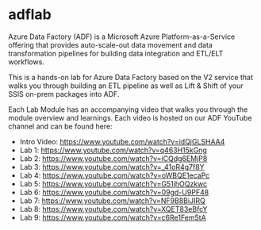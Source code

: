 # adflab

Azure Data Factory (ADF) is a Microsoft Azure Platform-as-a-Service offering that provides auto-scale-out data movement and data transformation pipelines for building data integration and ETL/ELT workflows.

This is a hands-on lab for Azure Data Factory based on the V2 service that walks you through building an ETL pipeline as well as Lift & Shift of your SSIS on-prem packages into ADF.

Each Lab Module has an accompanying video that walks you through the module overview and learnings. Each video is hosted on our ADF YouTube channel and can be found here:

* Intro Video: https://www.youtube.com/watch?v=idQjGLSHAA4
* Lab 1: https://www.youtube.com/watch?v=q463H15kGng
* Lab 2: https://www.youtube.com/watch?v=iCQdg6EMjP8
* Lab 3: https://www.youtube.com/watch?v=_41oR4g7f8Y
* Lab 4: https://www.youtube.com/watch?v=oWBQE1ecaPc
* Lab 5: https://www.youtube.com/watch?v=G51jhOQzkwc
* Lab 6: https://www.youtube.com/watch?v=09gd-U9PF48
* Lab 7: https://www.youtube.com/watch?v=NF9B8BiJIRQ
* Lab 8: https://www.youtube.com/watch?v=XQET83eBfcY
* Lab 9: https://www.youtube.com/watch?v=c6Re1Fem5tA
